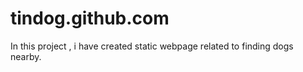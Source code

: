 # tindog.github.com
In this project , i have created static webpage related to finding dogs nearby. 
